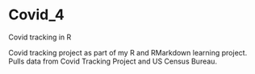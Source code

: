 # Covid_4
Covid tracking in R  

Covid tracking project as part of my R and RMarkdown learning project. Pulls data from Covid Tracking Project and US Census Bureau.
